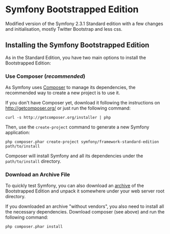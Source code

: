 Symfony Bootstrapped Edition
============================

Modified version of the Symfony 2.3.1 Standard edition with a few changes and initialisation,
mostly Twitter Bootstrap and less css.

Installing the Symfony Bootstrapped Edition
-------------------------------------------

As in the Standard Edition, you have two main options to install the Bootstrapped
Edition:

### Use Composer (*recommended*)

As Symfony uses [Composer][1] to manage its dependencies, the recommended way
to create a new project is to use it.

If you don't have Composer yet, download it following the instructions on
http://getcomposer.org/ or just run the following command:

    curl -s http://getcomposer.org/installer | php

Then, use the `create-project` command to generate a new Symfony application:

    php composer.phar create-project symfony/framework-standard-edition path/to/install

Composer will install Symfony and all its dependencies under the
`path/to/install` directory.

### Download an Archive File

To quickly test Symfony, you can also download an [archive][2] of the Bootstrapped
Edition and unpack it somewhere under your web server root directory.

If you downloaded an archive "without vendors", you also need to install all
the necessary dependencies. Download composer (see above) and run the
following command:

    php composer.phar install

[1]:  http://getcomposer.org/
[2]:  https://github.com/rogerclotet/symfony-bootstrapped-edition/archive/master.zip
